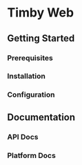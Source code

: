# Timby Web


## Getting Started

### Prerequisites

### Installation

### Configuration


## Documentation

### API Docs

### Platform Docs

